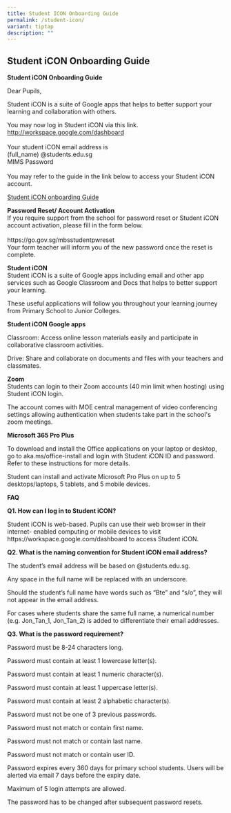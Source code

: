 ```yaml
---
title: Student ICON Onboarding Guide
permalink: /student-icon/
variant: tiptap
description: ""
---
```

<h2>Student iCON Onboarding Guide</h2>
<p><strong>Student iCON Onboarding Guide</strong>
</p>
<p>Dear Pupils,&nbsp;</p>
<p>Student iCON is a suite of Google apps that helps to better support your
learning and collaboration with others.&nbsp;</p>
<p>You may now log in Student iCON via this link.&nbsp; <a href="http://workspace.google.com/dashboard" rel="noopener noreferrer nofollow" target="_blank">http://workspace.google.com/dashboard</a>
<br>
<br>Your student iCON email address is
<br>(full_name) @students.edu.sg
<br>MIMS Password
<br>
<br>You may refer to the guide in the link below to access your Student iCON
account.&nbsp;</p>
<p><a href="/files/Student_iCON_Onboarding_Guide.pdf" rel="noopener noreferrer nofollow" target="_blank">Student iCON onboarding Guide</a>
</p>
<p><strong>Password Reset/ Account Activation</strong> 
<br>If you require support from the school for password reset or Student iCON
account activation, please fill in the form below.
<br>
<br>https://go.gov.sg/mbsstudentpwreset
<br>Your form teacher will inform you of the new password once the reset is
complete.</p>
<p><strong>Student iCON</strong> 
<br>Student iCON is a suite of Google apps including email and other app services
such as Google Classroom and Docs that helps to better support your learning.</p>
<p>These useful applications will follow you throughout your learning journey
from Primary School to Junior Colleges.</p>
<p><strong>Student iCON Google apps</strong>
</p>
<p>Classroom: Access online lesson materials easily and participate in collaborative
classroom activities.</p>
<p>Drive: Share and collaborate on documents and files with your teachers
and classmates.</p>
<p><strong>Zoom</strong>
<br>Students can login to their Zoom accounts (40 min limit when hosting)
using Student iCON login.</p>
<p>The account comes with MOE central management of video conferencing settings
allowing authentication when students take part in the school's zoom meetings.</p>
<p><strong>Microsoft 365 Pro Plus</strong>
</p>
<p>To download and install the Office applications on your laptop or desktop,
go to aka.ms/office-install and login with Student iCON ID and password.
Refer to these instructions for more details.</p>
<p>Student can install and activate Microsoft Pro Plus on up to 5 desktops/laptops,
5 tablets, and 5 mobile devices.</p>
<p><strong>FAQ</strong> 
</p>
<p><strong>Q1. How can I log in to Student iCON?</strong>
</p>
<p>Student iCON is web-based. Pupils can use their web browser in their internet-
enabled computing or mobile devices to visit https://workspace.google.com/dashboard
to access Student iCON.</p>
<p><strong>Q2. What is the naming convention for Student iCON email address?</strong>
</p>
<p>The student’s email address will be based on @students.edu.sg.</p>
<p>Any space in the full name will be replaced with an underscore.</p>
<p>Should the student’s full name have words such as “Bte” and “s/o”, they
will not appear in the email address.</p>
<p>For cases where students share the same full name, a numerical number
(e.g. Jon_Tan_1, Jon_Tan_2) is added to differentiate their email addresses.</p>
<p><strong>Q3. What is the password requirement?</strong>
</p>
<p>Password must be 8-24 characters long.</p>
<p>Password must contain at least 1 lowercase letter(s).</p>
<p>Password must contain at least 1 numeric character(s).</p>
<p>Password must contain at least 1 uppercase letter(s).</p>
<p>Password must contain at least 2 alphabetic character(s).</p>
<p>Password must not be one of 3 previous passwords.</p>
<p>Password must not match or contain first name.</p>
<p>Password must not match or contain last name.</p>
<p>Password must not match or contain user ID.</p>
<p>Password expires every 360 days for primary school students. Users will
be alerted via email 7 days before the expiry date.</p>
<p>Maximum of 5 login attempts are allowed.</p>
<p>The password has to be changed after subsequent password resets.</p>